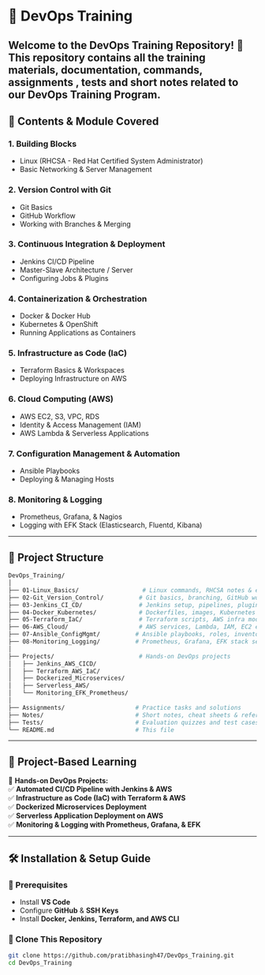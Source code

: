 # 🚀 DevOps Training   

Welcome to the **DevOps Training Repository**! 🎯 This repository contains all the training materials, documentation, commands, assignments , tests and short notes related to our **DevOps Training Program**.  
---
  
## 📌 **Contents & Module Covered**  

### **1. Building Blocks** 
- Linux (RHCSA - Red Hat Certified System Administrator)  
- Basic Networking & Server Management  

### **2. Version Control with Git**   
- Git Basics  
- GitHub Workflow  
- Working with Branches & Merging  

### **3. Continuous Integration & Deployment**  
- Jenkins CI/CD Pipeline  
- Master-Slave Architecture / Server 
- Configuring Jobs & Plugins  

### **4. Containerization & Orchestration**  
- Docker & Docker Hub  
- Kubernetes & OpenShift  
- Running Applications as Containers  

### **5. Infrastructure as Code (IaC)**  
- Terraform Basics & Workspaces  
- Deploying Infrastructure on AWS  

### **6. Cloud Computing (AWS)**  
- AWS EC2, S3, VPC, RDS  
- Identity & Access Management (IAM)  
- AWS Lambda & Serverless Applications  

### **7. Configuration Management & Automation**  
- Ansible Playbooks  
- Deploying & Managing Hosts  

### **8. Monitoring & Logging**  
- Prometheus, Grafana, & Nagios  
- Logging with EFK Stack (Elasticsearch, Fluentd, Kibana)  

---

## 📁 Project Structure

```bash
DevOps_Training/
│
├── 01-Linux_Basics/                  # Linux commands, RHCSA notes & exercises
├── 02-Git_Version_Control/          # Git basics, branching, GitHub workflows
├── 03-Jenkins_CI_CD/                # Jenkins setup, pipelines, plugins
├── 04-Docker_Kubernetes/            # Dockerfiles, images, Kubernetes manifests
├── 05-Terraform_IaC/                # Terraform scripts, AWS infra modules
├── 06-AWS_Cloud/                    # AWS services, Lambda, IAM, EC2 examples
├── 07-Ansible_ConfigMgmt/          # Ansible playbooks, roles, inventory setup
├── 08-Monitoring_Logging/          # Prometheus, Grafana, EFK stack setups
│
├── Projects/                        # Hands-on DevOps projects
│   ├── Jenkins_AWS_CICD/           
│   ├── Terraform_AWS_IaC/          
│   ├── Dockerized_Microservices/   
│   ├── Serverless_AWS/             
│   └── Monitoring_EFK_Prometheus/  
│
├── Assignments/                    # Practice tasks and solutions
├── Notes/                          # Short notes, cheat sheets & references
├── Tests/                          # Evaluation quizzes and test cases
└── README.md                       # This file


```

---
## 📂 **Project-Based Learning**  
🚀 **Hands-on DevOps Projects:**  
✅ **Automated CI/CD Pipeline with Jenkins & AWS**  
✅ **Infrastructure as Code (IaC) with Terraform & AWS**  
✅ **Dockerized Microservices Deployment**  
✅ **Serverless Application Deployment on AWS**  
✅ **Monitoring & Logging with Prometheus, Grafana, & EFK**  

---

## 🛠 **Installation & Setup Guide**  
### **🔹 Prerequisites**  
- Install **VS Code**  
- Configure **GitHub** & **SSH Keys**  
- Install **Docker, Jenkins, Terraform, and AWS CLI**  

### **🔹 Clone This Repository**  
```sh
git clone https://github.com/pratibhasingh47/DevOps_Training.git
cd DevOps_Training
